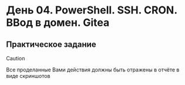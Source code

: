 # День 04. PowerShell. SSH. CRON. ВВод в домен. Gitea

## Практическое задание
>[!CAUTION]
> Все проделанные Вами действия должны быть отражены в отчёте в виде скриншотов

